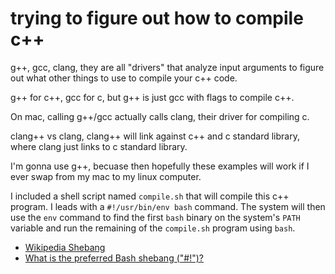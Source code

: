 # trying to figure out how to compile c++

g++, gcc, clang, they are all "drivers" that analyze input arguments to figure out what other things to use to compile your c++ code.

g++ for c++, gcc for c, but g++ is just gcc with flags to compile c++.

On mac, calling g++/gcc actually calls clang, their driver for compiling c.

clang++ vs clang, clang++ will link against c++ and c standard library, where clang just links to c standard library.

I'm gonna use g++, becuase then hopefully these examples will work if I ever swap from my mac to my linux computer.

I included a shell script named `compile.sh` that will compile this c++ program. I leads with a `#!/usr/bin/env bash` command. The system will then use the `env` command to find the first `bash` binary on the system's `PATH` variable and run the remaining of the `compile.sh` program using `bash`.

- [Wikipedia Shebang](https://en.wikipedia.org/wiki/Shebang_(Unix)#:~:text=In%20computing%2C%20a%20shebang%20is,bang%2C%20or%20hash%2Dpling.)
- [What is the preferred Bash shebang ("#!")?](https://stackoverflow.com/a/10383546/7933478)

